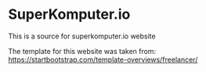 # SuperKomputer.io

This is a source for superkomputer.io website


The template for this website was taken from: https://startbootstrap.com/template-overviews/freelancer/
